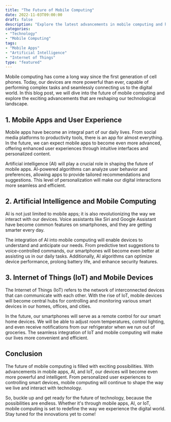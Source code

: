 ```yaml
--- 
title: "The Future of Mobile Computing"
date: 2022-11-03T09:00:00
draft: false
description: "Explore the latest advancements in mobile computing and how they are reshaping our technological landscape."
categories: 
- "Technology"
- "Mobile Computing"
tags: 
- "Mobile Apps"
- "Artificial Intelligence"
- "Internet of Things"
type: "featured"
--- 
```


Mobile computing has come a long way since the first generation of cell phones. Today, our devices are more powerful than ever, capable of performing complex tasks and seamlessly connecting us to the digital world. In this blog post, we will dive into the future of mobile computing and explore the exciting advancements that are reshaping our technological landscape.

## 1. Mobile Apps and User Experience

Mobile apps have become an integral part of our daily lives. From social media platforms to productivity tools, there is an app for almost everything. In the future, we can expect mobile apps to become even more advanced, offering enhanced user experiences through intuitive interfaces and personalized content.

Artificial intelligence (AI) will play a crucial role in shaping the future of mobile apps. AI-powered algorithms can analyze user behavior and preferences, allowing apps to provide tailored recommendations and suggestions. This level of personalization will make our digital interactions more seamless and efficient.

## 2. Artificial Intelligence and Mobile Computing

AI is not just limited to mobile apps; it is also revolutionizing the way we interact with our devices. Voice assistants like Siri and Google Assistant have become common features on smartphones, and they are getting smarter every day.

The integration of AI into mobile computing will enable devices to understand and anticipate our needs. From predictive text suggestions to voice-controlled commands, our smartphones will become even better at assisting us in our daily tasks. Additionally, AI algorithms can optimize device performance, prolong battery life, and enhance security features.

## 3. Internet of Things (IoT) and Mobile Devices

The Internet of Things (IoT) refers to the network of interconnected devices that can communicate with each other. With the rise of IoT, mobile devices will become central hubs for controlling and monitoring various smart devices in our homes, offices, and cities.

In the future, our smartphones will serve as a remote control for our smart home devices. We will be able to adjust room temperatures, control lighting, and even receive notifications from our refrigerator when we run out of groceries. The seamless integration of IoT and mobile computing will make our lives more convenient and efficient.

## Conclusion

The future of mobile computing is filled with exciting possibilities. With advancements in mobile apps, AI, and IoT, our devices will become even more powerful and intelligent. From personalized user experiences to controlling smart devices, mobile computing will continue to shape the way we live and interact with technology.

So, buckle up and get ready for the future of technology, because the possibilities are endless. Whether it's through mobile apps, AI, or IoT, mobile computing is set to redefine the way we experience the digital world. Stay tuned for the innovations yet to come!
